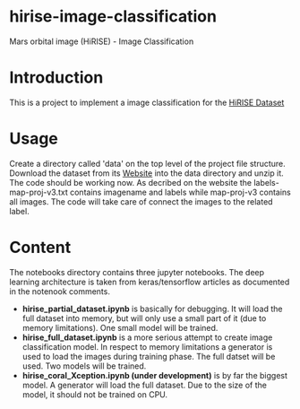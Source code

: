 # hirise-image-classification
Mars orbital image (HiRISE) - Image Classification

# Introduction

This is a project to implement a image classification for the [HiRISE Dataset](https://data.nasa.gov/Space-Science/Mars-orbital-image-HiRISE-labeled-data-set-version/egmv-36wq/about_data)

# Usage

Create a directory called 'data' on the top level of the project file structure. Download the dataset from its [Website](https://zenodo.org/records/2538136) into the data directory and unzip it. The code should be working now. As decribed on the website the labels-map-proj-v3.txt contains imagename and labels while map-proj-v3 contains all images. The code will take care of connect the images to the related label.


# Content

The notebooks directory contains three jupyter notebooks. The deep learning architecture is taken from keras/tensorflow articles as documented in the notenook comments.

* **hirise_partial_dataset.ipynb** is basically for debugging. It will load the full dataset into memory, but will only use a small part of it (due to memory limitations). One small model will be trained.
* **hirise_full_dataset.ipynb** is a more serious attempt to create image classification model. In respect to memory limitations a generator is used to load the images during training phase. The full datset will be used. Two models will be trained.
* **hirise_coral_Xception.ipynb (under development)** is by far the biggest model. A generator will load the full dataset. Due to the size of the model, it should not be trained on CPU.